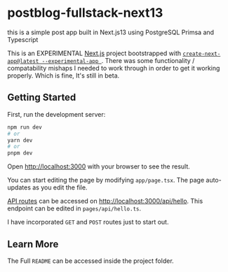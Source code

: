 # postblog-fullstack-next13
this is a simple post app built in Next.js13 using PostgreSQL Primsa and Typescript 

This is an EXPERIMENTAL [Next.js](https://nextjs.org/) project bootstrapped with [`create-next-app@latest --experimental-app
`](https://github.com/vercel/next.js/tree/canary/packages/create-next-app). There was some functionality / compatability mishaps I needed to work through in order to get it working properly. Which is fine, It's still in beta. 

## Getting Started

First, run the development server:

```bash
npm run dev
# or
yarn dev
# or
pnpm dev
```

Open [http://localhost:3000](http://localhost:3000) with your browser to see the result.

You can start editing the page by modifying `app/page.tsx`. The page auto-updates as you edit the file.

[API routes](https://nextjs.org/docs/api-routes/introduction) can be accessed on [http://localhost:3000/api/hello](http://localhost:3000/api/hello). This endpoint can be edited in `pages/api/hello.ts`.

I have incorporated `GET` and `POST` routes just to start out. 

## Learn More

The Full `README` can be accessed inside the project folder.
